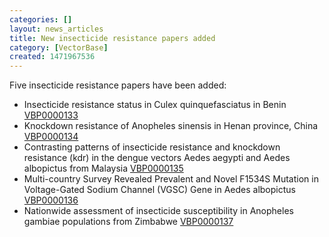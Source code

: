 ```yaml
---
categories: []
layout: news_articles
title: New insecticide resistance papers added
category: [VectorBase]
created: 1471967536
---
```

<p>Five insecticide resistance papers have been added:
<ul>
<li>Insecticide resistance status in Culex quinquefasciatus in Benin
<a href="/search/site/VBP0000133">VBP0000133</a></li>
<li>Knockdown resistance of Anopheles sinensis in Henan province, China
 <a href="/search/site/VBP0000134">VBP0000134</a></li>
<li>Contrasting patterns of insecticide resistance and knockdown resistance (kdr) in the dengue vectors Aedes aegypti and Aedes albopictus from Malaysia
 <a href="/search/site/VBP0000135">VBP0000135</a></li>
<li>
Multi-country Survey Revealed Prevalent and Novel F1534S Mutation in Voltage-Gated Sodium Channel (VGSC) Gene in Aedes albopictus
 <a href="/search/site/VBP0000136">VBP0000136</a></li>
<li>Nationwide assessment of insecticide susceptibility in Anopheles gambiae populations from Zimbabwe
 <a href="/search/site/VBP0000137">VBP0000137</a></li>
</ul>
